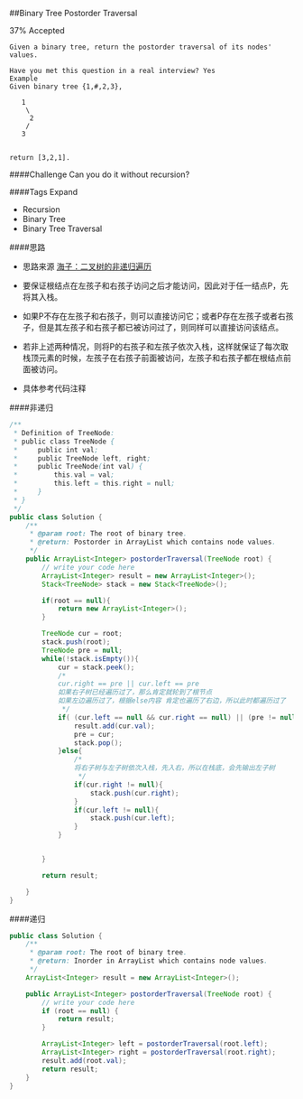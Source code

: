 ##Binary Tree Postorder Traversal

37% Accepted

	Given a binary tree, return the postorder traversal of its nodes' values.

	Have you met this question in a real interview? Yes
	Example
	Given binary tree {1,#,2,3},

	   1
	    \
	     2
	    /
	   3


	return [3,2,1].

####Challenge
Can you do it without recursion?

####Tags Expand
- Recursion
- Binary Tree
- Binary Tree Traversal

####思路
- 思路来源 <a href="http://www.cnblogs.com/dolphin0520/archive/2011/08/25/2153720.html">海子：二叉树的非递归遍历</a>

- 要保证根结点在左孩子和右孩子访问之后才能访问，因此对于任一结点P，先将其入栈。
- 如果P不存在左孩子和右孩子，则可以直接访问它；或者P存在左孩子或者右孩子，但是其左孩子和右孩子都已被访问过了，则同样可以直接访问该结点。
- 若非上述两种情况，则将P的右孩子和左孩子依次入栈，这样就保证了每次取栈顶元素的时候，左孩子在右孩子前面被访问，左孩子和右孩子都在根结点前面被访问。
- 具体参考代码注释



####非递归
```java
/**
 * Definition of TreeNode:
 * public class TreeNode {
 *     public int val;
 *     public TreeNode left, right;
 *     public TreeNode(int val) {
 *         this.val = val;
 *         this.left = this.right = null;
 *     }
 * }
 */
public class Solution {
    /**
     * @param root: The root of binary tree.
     * @return: Postorder in ArrayList which contains node values.
     */
    public ArrayList<Integer> postorderTraversal(TreeNode root) {
        // write your code here
        ArrayList<Integer> result = new ArrayList<Integer>();
        Stack<TreeNode> stack = new Stack<TreeNode>();

        if(root == null){
            return new ArrayList<Integer>();
        }

        TreeNode cur = root;
        stack.push(root);
        TreeNode pre = null;
        while(!stack.isEmpty()){
            cur = stack.peek();
            /*
            cur.right == pre || cur.left == pre
            如果右子树已经遍历过了，那么肯定就轮到了根节点
            如果左边遍历过了，根据else内容 肯定也遍历了右边，所以此时都遍历过了
             */
            if( (cur.left == null && cur.right == null) || (pre != null && (cur.right == pre || cur.left == pre) ) ){
                result.add(cur.val);
                pre = cur;
                stack.pop();
            }else{
            	/*
            	将右子树与左子树依次入栈，先入右，所以在栈底，会先输出左子树
            	 */
                if(cur.right != null){
                    stack.push(cur.right);
                }
                if(cur.left != null){
                    stack.push(cur.left);
                }
            }


        }

        return result;

    }
}
```
####递归
```java
public class Solution {
    /**
     * @param root: The root of binary tree.
     * @return: Inorder in ArrayList which contains node values.
     */
    ArrayList<Integer> result = new ArrayList<Integer>();

    public ArrayList<Integer> postorderTraversal(TreeNode root) {
        // write your code here
        if (root == null) {
            return result;
        }

        ArrayList<Integer> left = postorderTraversal(root.left);
        ArrayList<Integer> right = postorderTraversal(root.right);
        result.add(root.val);
        return result;
    }
}
```

